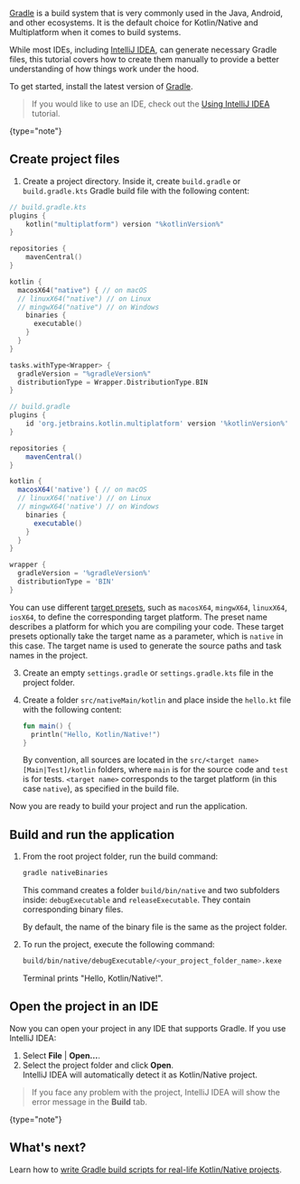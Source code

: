 [//]: # (title: Get started with Kotlin/Native using Gradle)

[Gradle](https://gradle.org) is a build system that is very commonly used in the Java, Android, and other ecosystems. It is the default choice for Kotlin/Native and Multiplatform
when it comes to build systems.

While most IDEs, including [IntelliJ IDEA](https://www.jetbrains.com/idea), can generate necessary Gradle files,
this tutorial covers how to create them manually to provide a better understanding of how things work under the hood.

To get started, install the latest version of [Gradle](https://gradle.org/install/).

> If you would like to use an IDE, check out the [Using IntelliJ IDEA](native-get-started.md) tutorial.
> 
{type="note"}

## Create project files

1. Create a project directory. Inside it, create `build.gradle` or `build.gradle.kts` Gradle build file with the following content:

<tabs group="build-script">
<tab title="Kotlin" group-key="kotlin">

   ```kotlin
   // build.gradle.kts
   plugins {
       kotlin("multiplatform") version "%kotlinVersion%"
   }

   repositories {
       mavenCentral()
   }

   kotlin {
     macosX64("native") { // on macOS
     // linuxX64("native") // on Linux
     // mingwX64("native") // on Windows
       binaries {
         executable()
       }
     }
   }

   tasks.withType<Wrapper> {
     gradleVersion = "%gradleVersion%"
     distributionType = Wrapper.DistributionType.BIN
   }
   ```

</tab>
<tab title="Groovy" group-key="groovy">

   ```groovy
   // build.gradle
   plugins {
       id 'org.jetbrains.kotlin.multiplatform' version '%kotlinVersion%'
   }

   repositories {
       mavenCentral()
   }

   kotlin {
     macosX64('native') { // on macOS
     // linuxX64('native') // on Linux
     // mingwX64('native') // on Windows
       binaries {
         executable()
       }
     }
   }

   wrapper {
     gradleVersion = '%gradleVersion%'
     distributionType = 'BIN'
   }
   ```

</tab>
</tabs>

   You can use different [target presets](mpp-supported-platforms.md), such as `macosX64`, `mingwX64`, `linuxX64`, `iosX64`,
   to define the corresponding target platform. The preset name describes a platform for which you are compiling your code.
   These target presets optionally take the target name as a parameter, which is `native` in this case.
   The target name is used to generate the source paths and task names in the project.

3. Create an empty `settings.gradle` or `settings.gradle.kts` file in the project folder.

4. Create a folder `src/nativeMain/kotlin` and place inside the `hello.kt` file with the following content:
   
   ```kotlin
   fun main() {
     println("Hello, Kotlin/Native!")
   }
   ```

   By convention, all sources are located in the `src/<target name>[Main|Test]/kotlin` folders, where `main` is for the source code
   and `test` is for tests. `<target name>` corresponds to the target platform (in this case `native`), as specified in the build file.

Now you are ready to build your project and run the application. 

## Build and run the application

1. From the root project folder, run the build command:

   ```bash
   gradle nativeBinaries
   ```

   This command creates a folder `build/bin/native` and two subfolders inside: `debugExecutable` and `releaseExecutable`. They contain corresponding binary files.  

   By default, the name of the binary file is the same as the project folder. 

3. To run the project, execute the following command:

   ```bash
   build/bin/native/debugExecutable/<your_project_folder_name>.kexe
   ```

   Terminal prints "Hello, Kotlin/Native!".

## Open the project in an IDE

Now you can open your project in any IDE that supports Gradle. If you use IntelliJ IDEA:

1. Select **File** | **Open...**.
2. Select the project folder and click **Open**.  
   IntelliJ IDEA will automatically detect it as Kotlin/Native project.

> If you face any problem with the project, IntelliJ IDEA will show the error message in the **Build** tab.
>
{type="note"}

## What's next?

Learn how to [write Gradle build scripts for real-life Kotlin/Native projects](multiplatform-dsl-reference.md).

